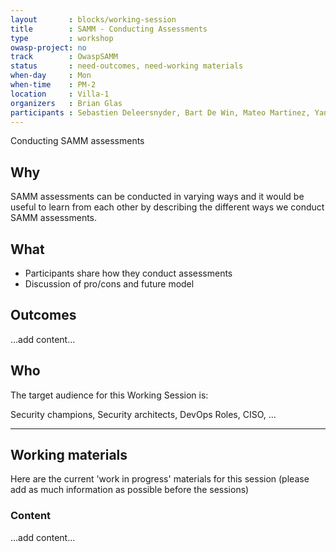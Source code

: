 ```yaml
---
layout       : blocks/working-session
title        : SAMM - Conducting Assessments
type         : workshop
owasp-project: no
track        : OwaspSAMM
status       : need-outcomes, need-working materials
when-day     : Mon
when-time    : PM-2
location     : Villa-1
organizers   : Brian Glas
participants : Sebastien Deleersnyder, Bart De Win, Mateo Martinez, Yan Kravchenko, Viktor Lindstrom
---
```


Conducting SAMM assessments

## Why

SAMM assessments can be conducted in varying ways and it would be useful to learn from each other by describing the different ways we conduct SAMM assessments.

## What

- Participants share how they conduct assessments
- Discussion of pro/cons and future model

## Outcomes

...add content...

## Who

The target audience for this Working Session is:

Security champions, Security architects, DevOps Roles, CISO, ...

--- 

## Working materials

Here are the current 'work in progress' materials for this session (please add as much information as possible before the sessions)

### Content

...add content...
